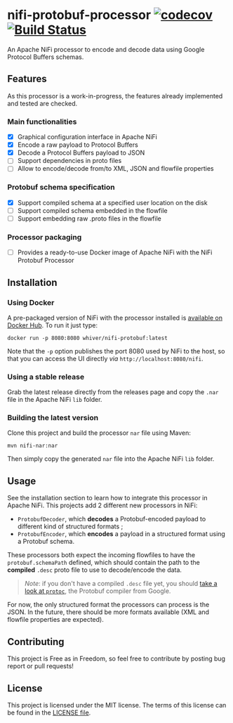 # nifi-protobuf-processor [![codecov](https://codecov.io/gh/whiver/nifi-protobuf-processor/branch/master/graph/badge.svg)](https://codecov.io/gh/whiver/nifi-protobuf-processor) [![Build Status](https://travis-ci.org/whiver/nifi-protobuf-processor.svg?branch=master)](https://travis-ci.org/whiver/nifi-protobuf-processor)
An Apache NiFi processor to encode and decode data using Google Protocol Buffers schemas.

## Features

As this processor is a work-in-progress, the features already implemented and tested are checked.

### Main functionalities
- [x] Graphical configuration interface in Apache NiFi
- [x] Encode a raw payload to Protocol Buffers
- [x] Decode a Protocol Buffers payload to JSON
- [ ] Support dependencies in proto files
- [ ] Allow to encode/decode from/to XML, JSON and flowfile properties

### Protobuf schema specification
- [x] Support compiled schema at a specified user location on the disk
- [ ] Support compiled schema embedded in the flowfile
- [ ] Support embedding raw .proto files in the flowfile

### Processor packaging
- [ ] Provides a ready-to-use Docker image of Apache NiFi with the NiFi Protobuf Processor

## Installation

### Using Docker
A pre-packaged version of NiFi with the processor installed is
[available on Docker Hub](https://hub.docker.com/r/whiver/nifi-protobuf/). To run it just type:

    docker run -p 8080:8080 whiver/nifi-protobuf:latest

Note that the `-p` option publishes the port 8080 used by NiFi to the host, so that you can access the UI directly *via*
`http://localhost:8080/nifi`.

### Using a stable release
Grab the latest release directly from the releases page and copy the `.nar` file in the Apache NiFi `lib` folder.

### Building the latest version
Clone this project and build the processor `nar` file using Maven:

    mvn nifi-nar:nar
    
Then simply copy the generated `nar` file into the Apache NiFi `lib` folder.


## Usage

See the installation section to learn how to integrate this processor in Apache NiFi.
This projects add 2 different new processors in NiFi:

- `ProtobufDecoder`, which **decodes** a Protobuf-encoded payload to different kind of structured formats ;
- `ProtobufEncoder`, which **encodes** a payload in a structured format using a Protobuf schema.

These processors both expect the incoming flowfiles to have the `protobuf.schemaPath` defined, which should contain the
path to the **compiled** `.desc` proto file to use to decode/encode the data.

> *Note*: if you don't have a compiled `.desc` file yet, you should
> [take a look at `protoc`](https://github.com/google/protobuf/releases), the Protobuf compiler from Google. 

For now, the only structured format the processors can process is the JSON. In the future, there should be more formats
available (XML and flowfile properties are expected).

## Contributing

This project is Free as in Freedom, so feel free to contribute by posting bug report or pull requests!

## License

This project is licensed under the MIT license. The terms of this license can be found in the [LICENSE file](LICENSE).